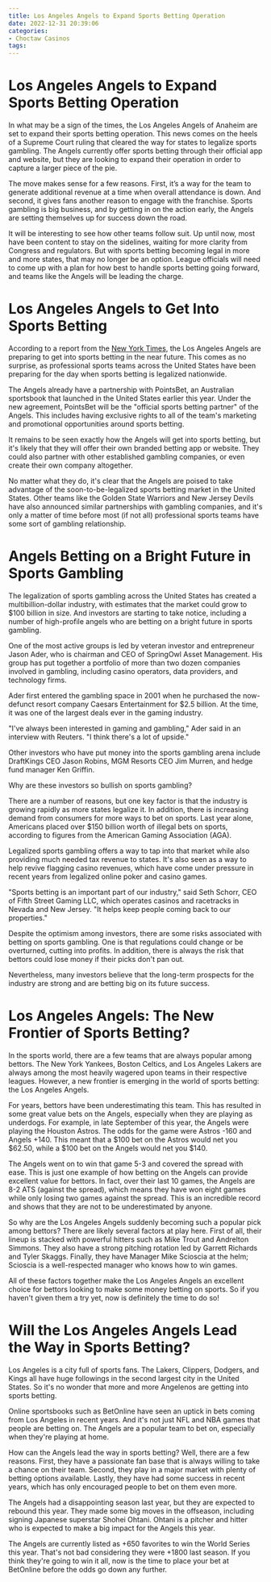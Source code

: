 ```yaml
---
title: Los Angeles Angels to Expand Sports Betting Operation
date: 2022-12-31 20:39:06
categories:
- Choctaw Casinos
tags:
---
```



#  Los Angeles Angels to Expand Sports Betting Operation

In what may be a sign of the times, the Los Angeles Angels of Anaheim are set to expand their sports betting operation. This news comes on the heels of a Supreme Court ruling that cleared the way for states to legalize sports gambling. The Angels currently offer sports betting through their official app and website, but they are looking to expand their operation in order to capture a larger piece of the pie.

The move makes sense for a few reasons. First, it’s a way for the team to generate additional revenue at a time when overall attendance is down. And second, it gives fans another reason to engage with the franchise. Sports gambling is big business, and by getting in on the action early, the Angels are setting themselves up for success down the road.

It will be interesting to see how other teams follow suit. Up until now, most have been content to stay on the sidelines, waiting for more clarity from Congress and regulators. But with sports betting becoming legal in more and more states, that may no longer be an option. League officials will need to come up with a plan for how best to handle sports betting going forward, and teams like the Angels will be leading the charge.

#  Los Angeles Angels to Get Into Sports Betting 

According to a report from the <a href="https://www.nytimes.com/2018/11/01/sports/baseball/angels-sports-betting.html">New York Times</a>, the Los Angeles Angels are preparing to get into sports betting in the near future. This comes as no surprise, as professional sports teams across the United States have been preparing for the day when sports betting is legalized nationwide.

The Angels already have a partnership with PointsBet, an Australian sportsbook that launched in the United States earlier this year. Under the new agreement, PointsBet will be the "official sports betting partner" of the Angels. This includes having exclusive rights to all of the team's marketing and promotional opportunities around sports betting.

It remains to be seen exactly how the Angels will get into sports betting, but it's likely that they will offer their own branded betting app or website. They could also partner with other established gambling companies, or even create their own company altogether.

No matter what they do, it's clear that the Angels are poised to take advantage of the soon-to-be-legalized sports betting market in the United States. Other teams like the Golden State Warriors and New Jersey Devils have also announced similar partnerships with gambling companies, and it's only a matter of time before most (if not all) professional sports teams have some sort of gambling relationship.

#  Angels Betting on a Bright Future in Sports Gambling 

The legalization of sports gambling across the United States has created a multibillion-dollar industry, with estimates that the market could grow to $100 billion in size. And investors are starting to take notice, including a number of high-profile angels who are betting on a bright future in sports gambling.

One of the most active groups is led by veteran investor and entrepreneur Jason Ader, who is chairman and CEO of SpringOwl Asset Management. His group has put together a portfolio of more than two dozen companies involved in gambling, including casino operators, data providers, and technology firms.

Ader first entered the gambling space in 2001 when he purchased the now-defunct resort company Caesars Entertainment for $2.5 billion. At the time, it was one of the largest deals ever in the gaming industry. 

"I've always been interested in gaming and gambling," Ader said in an interview with Reuters. "I think there's a lot of upside."

Other investors who have put money into the sports gambling arena include DraftKings CEO Jason Robins, MGM Resorts CEO Jim Murren, and hedge fund manager Ken Griffin. 

Why are these investors so bullish on sports gambling?

There are a number of reasons, but one key factor is that the industry is growing rapidly as more states legalize it. In addition, there is increasing demand from consumers for more ways to bet on sports. Last year alone, Americans placed over $150 billion worth of illegal bets on sports, according to figures from the American Gaming Association (AGA). 

Legalized sports gambling offers a way to tap into that market while also providing much needed tax revenue to states. It's also seen as a way to help revive flagging casino revenues, which have come under pressure in recent years from legalized online poker and casino games. 

"Sports betting is an important part of our industry," said Seth Schorr, CEO of Fifth Street Gaming LLC, which operates casinos and racetracks in Nevada and New Jersey. "It helps keep people coming back to our properties." 

Despite the optimism among investors, there are some risks associated with betting on sports gambling. One is that regulations could change or be overturned, cutting into profits. In addition, there is always the risk that bettors could lose money if their picks don't pan out. 

Nevertheless, many investors believe that the long-term prospects for the industry are strong and are betting big on its future success.

#  Los Angeles Angels: The New Frontier of Sports Betting? 

In the sports world, there are a few teams that are always popular among bettors. The New York Yankees, Boston Celtics, and Los Angeles Lakers are always among the most heavily wagered upon teams in their respective leagues. However, a new frontier is emerging in the world of sports betting: the Los Angeles Angels.

For years, bettors have been underestimating this team. This has resulted in some great value bets on the Angels, especially when they are playing as underdogs. For example, in late September of this year, the Angels were playing the Houston Astros. The odds for the game were Astros -160 and Angels +140. This meant that a $100 bet on the Astros would net you $62.50, while a $100 bet on the Angels would net you $140.

The Angels went on to win that game 5-3 and covered the spread with ease. This is just one example of how betting on the Angels can provide excellent value for bettors. In fact, over their last 10 games, the Angels are 8-2 ATS (against the spread), which means they have won eight games while only losing two games against the spread. This is an incredible record and shows that they are not to be underestimated by anyone.

So why are the Los Angeles Angels suddenly becoming such a popular pick among bettors? There are likely several factors at play here. First of all, their lineup is stacked with powerful hitters such as Mike Trout and Andrelton Simmons. They also have a strong pitching rotation led by Garrett Richards and Tyler Skaggs. Finally, they have Manager Mike Scioscia at the helm; Scioscia is a well-respected manager who knows how to win games.

All of these factors together make the Los Angeles Angels an excellent choice for bettors looking to make some money betting on sports. So if you haven't given them a try yet, now is definitely the time to do so!

#  Will the Los Angeles Angels Lead the Way in Sports Betting?

Los Angeles is a city full of sports fans. The Lakers, Clippers, Dodgers, and Kings all have huge followings in the second largest city in the United States. So it's no wonder that more and more Angelenos are getting into sports betting.

Online sportsbooks such as BetOnline have seen an uptick in bets coming from Los Angeles in recent years. And it's not just NFL and NBA games that people are betting on. The Angels are a popular team to bet on, especially when they're playing at home.

How can the Angels lead the way in sports betting? Well, there are a few reasons. First, they have a passionate fan base that is always willing to take a chance on their team. Second, they play in a major market with plenty of betting options available. Lastly, they have had some success in recent years, which has only encouraged people to bet on them even more.

The Angels had a disappointing season last year, but they are expected to rebound this year. They made some big moves in the offseason, including signing Japanese superstar Shohei Ohtani. Ohtani is a pitcher and hitter who is expected to make a big impact for the Angels this year.

The Angels are currently listed as +650 favorites to win the World Series this year. That's not bad considering they were +1800 last season. If you think they're going to win it all, now is the time to place your bet at BetOnline before the odds go down any further.
